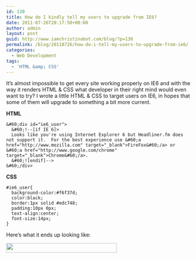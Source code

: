 ```yaml
---
id: 130
title: How do I kindly tell my users to upgrade from IE6?
date: 2011-07-26T20:17:50+00:00
author: admin
layout: post
guid: http://www.iamchristinabot.com/blog/?p=130
permalink: /blog/20110726/how-do-i-tell-my-users-to-upgrade-from-ie6/
categories:
  - Web Development
tags:
  - 'HTML &amp; CSS'
---
```

It&#8217;s almost impossible to get every site working properly on IE6 and with the way it renders HTML & CSS what developer in their right mind would even want to try? I wrote a little HTML & CSS to target users on IE6, in hopes that some of them will upgrade to something a bit more current.

**HTML**


    &#60;div id="ie6_user">
      &#60;!--[if IE 6]>
      Looks like you're using Internet Explorer 6 but Headliner.fm does not support it.  For the best experience use &#60;a href="http://www.mozilla.com" target="_blank">FireFox&#60;/a> or &#60;a href="http://www.google.com/chrome" target="_blank">Chrome&#60;/a>.
      &#60;![endif]-->
    &#60;/div>



**CSS**


    #ie6_user{
      background-color:#f6f37d;
      color:black;
      border:1px solid #edc748;
      padding:10px 0px;
      text-align:center;
      font-size:14px;
    }



Here&#8217;s what it ends up looking like:

[<img src="{{ site.url | prepend: site.baseurl }}/blog/wp-content/uploads/2011/07/Screen-shot-2011-07-26-at-4.11.36-PM-300x26.png" alt="" title="Target IE6" width="300" height="26" class="aligncenter size-medium wp-image-131" srcset="http://www.iamchristinabot.com/blog/wp-content/uploads/2011/07/Screen-shot-2011-07-26-at-4.11.36-PM-300x26.png 300w, http://www.iamchristinabot.com/blog/wp-content/uploads/2011/07/Screen-shot-2011-07-26-at-4.11.36-PM.png 948w" sizes="(max-width: 300px) 100vw, 300px" />](http://www.iamchristinabot.com/blog/wp-content/uploads/2011/07/Screen-shot-2011-07-26-at-4.11.36-PM.png)
